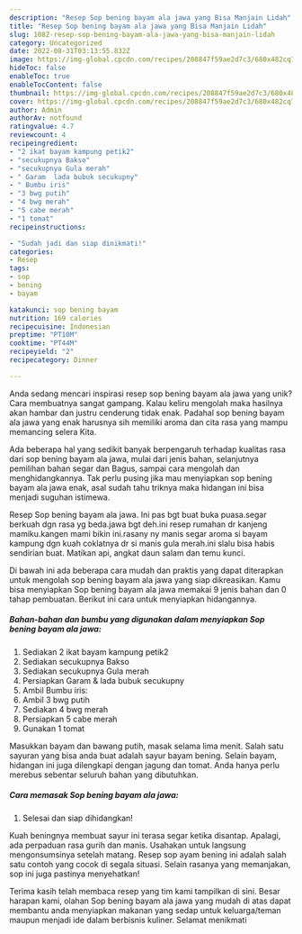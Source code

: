 ```yaml
---
description: "Resep Sop bening bayam ala jawa yang Bisa Manjain Lidah"
title: "Resep Sop bening bayam ala jawa yang Bisa Manjain Lidah"
slug: 1082-resep-sop-bening-bayam-ala-jawa-yang-bisa-manjain-lidah
category: Uncategorized
date: 2022-08-31T03:13:55.832Z
image: https://img-global.cpcdn.com/recipes/208847f59ae2d7c3/680x482cq70/sop-bening-bayam-ala-jawa-foto-resep-utama.jpg
hideToc: false
enableToc: true
enableTocContent: false
thumbnail: https://img-global.cpcdn.com/recipes/208847f59ae2d7c3/680x482cq70/sop-bening-bayam-ala-jawa-foto-resep-utama.jpg
cover: https://img-global.cpcdn.com/recipes/208847f59ae2d7c3/680x482cq70/sop-bening-bayam-ala-jawa-foto-resep-utama.jpg
author: Admin
authorAv: notfound
ratingvalue: 4.7
reviewcount: 4
recipeingredient:
- "2 ikat bayam kampung petik2"
- "secukupnya Bakso"
- "secukupnya Gula merah"
- " Garam  lada bubuk secukupny"
- " Bumbu iris"
- "3 bwg putih"
- "4 bwg merah"
- "5 cabe merah"
- "1 tomat"
recipeinstructions:

- "Sudah jadi dan siap dinikmati!"
categories:
- Resep
tags:
- sop
- bening
- bayam

katakunci: sop bening bayam 
nutrition: 169 calories
recipecuisine: Indonesian
preptime: "PT10M"
cooktime: "PT44M"
recipeyield: "2"
recipecategory: Dinner

---
```





Anda sedang mencari inspirasi resep sop bening bayam ala jawa yang unik? Cara membuatnya sangat gampang. Kalau keliru mengolah maka hasilnya akan hambar dan justru cenderung tidak enak. Padahal sop bening bayam ala jawa yang enak harusnya sih memiliki aroma dan cita rasa yang mampu memancing selera Kita.





Ada beberapa hal yang sedikit banyak berpengaruh terhadap kualitas rasa dari sop bening bayam ala jawa, mulai dari jenis bahan, selanjutnya pemilihan bahan segar dan Bagus, sampai cara mengolah dan menghidangkannya. Tak perlu pusing jika mau menyiapkan sop bening bayam ala jawa enak,      asal sudah tahu triknya maka hidangan ini bisa menjadi suguhan istimewa.














Resep Sop bening bayam ala jawa. Ini pas bgt buat buka puasa.segar berkuah dgn rasa yg beda.jawa bgt deh.ini resep rumahan dr kanjeng mamiku.kangen mami bikin ini.rasany ny manis segar aroma si bayam kampung dgn kuah coklatnya dr si manis gula merah.ini slalu bisa habis sendirian buat. Matikan api, angkat daun salam dan temu kunci.






Di bawah ini ada beberapa cara mudah dan praktis yang dapat diterapkan untuk mengolah sop bening bayam ala jawa yang siap dikreasikan. Kamu bisa menyiapkan Sop bening bayam ala jawa memakai 9 jenis bahan dan 0 tahap pembuatan. Berikut ini cara untuk menyiapkan hidangannya.

<!--inarticleads1-->

##### Bahan-bahan dan bumbu yang digunakan dalam menyiapkan Sop bening bayam ala jawa:

1. Sediakan 2 ikat bayam kampung petik2
1. Sediakan secukupnya Bakso
1. Sediakan secukupnya Gula merah
1. Persiapkan  Garam &amp; lada bubuk secukupny
1. Ambil  Bumbu iris:
1. Ambil 3 bwg putih
1. Sediakan 4 bwg merah
1. Persiapkan 5 cabe merah
1. Gunakan 1 tomat


Masukkan bayam dan bawang putih, masak selama lima menit. Salah satu sayuran yang bisa anda buat adalah sayur bayam bening. Selain bayam, hidangan ini juga dilengkapi dengan jagung dan tomat. Anda hanya perlu merebus sebentar seluruh bahan yang dibutuhkan. 

<!--inarticleads2-->

##### Cara memasak Sop bening bayam ala jawa:


1. Selesai dan siap dihidangkan!

Kuah beningnya membuat sayur ini terasa segar ketika disantap. Apalagi, ada perpaduan rasa gurih dan manis. Usahakan untuk langsung mengonsumsinya setelah matang. Resep sop ayam bening ini adalah salah satu contoh yang cocok di segala situasi. Selain rasanya yang memanjakan, sop ini juga pastinya menyehatkan! 

Terima kasih telah membaca resep yang tim kami tampilkan di sini. Besar harapan kami, olahan Sop bening bayam ala jawa yang mudah di atas dapat membantu anda menyiapkan makanan yang sedap untuk keluarga/teman maupun menjadi ide dalam berbisnis kuliner. Selamat menikmati
